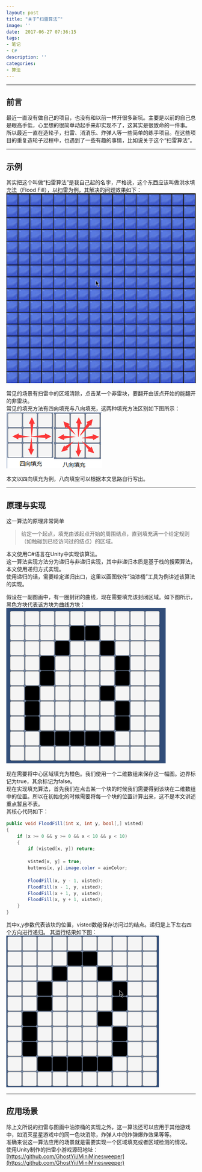 ```yaml
---
layout: post
title: "关于“扫雷算法”"
image: ''
date:  2017-06-27 07:36:15
tags:
- 笔记
- C#
description: ''
categories:
- 算法
---
```


---  
## 前言
最近一直没有做自己的项目，也没有和以前一样开很多新坑。主要是以前的自己总是眼高手低，心里想的很简单动起手来却实现不了，这其实是很致命的一件事。  
所以最近一直在造轮子，扫雷、消消乐、炸弹人等一些简单的练手项目。在这些项目的重复造轮子过程中，也遇到了一些有趣的事情，比如说关于这个“扫雷算法”。  

---
## 示例
其实把这个叫做“扫雷算法”是我自己起的名字，严格说，这个东西应该叫做洪水填充法（Flood Fill），以扫雷为例，其解决的问题效果如下：  
![](..\assets\img\Algorithm\ffexp.gif)  

常见的场景有扫雷中的区域清除，点击某一个非雷块，要翻开由该点开始的能翻开的非雷块。  
常见的填充方法有四向填充与八向填充，这两种填充方法区别如下图所示：  
![](..\assets\img\Algorithm\4or8dir.png)

本文以四向填充为例，八向填空可以根据本文思路自行写出。  

---  
## 原理与实现
这一算法的原理非常简单
> 给定一个起点，填充由该起点开始的周围结点，直到填充满一个给定规则（如触碰到已经访问过的结点）的区域。  

本文使用C#语言在Unity中实现该算法。  
这一算法实现方法分为递归与非递归实现，其中非递归本质是基于栈的搜索算法，本文使用递归方式实现。  
使用递归的话，需要给定递归出口，这里以画图软件“油漆桶”工具为例讲述该算法的实现。  

假设在一副图画中，有一圈封闭的曲线，现在需要填充该封闭区域。如下图所示，黑色方块代表该方块为曲线方块：
![](..\assets\img\Algorithm\blackcurve.png)

现在需要将中心区域填充为橙色。我们使用一个二维数组来保存这一幅图。边界标记为true，其余标记为false。  
现在实现填充算法，首先我们在点击某一个块的时候我们需要得到该块在二维数组中的位置。所以在初始化的时候需要将每一个块的位置计算出来，这不是本文讲述重点暂且不表。  
其核心代码如下：
```csharp
public void FloodFill(int x, int y, bool[,] visted)
{
    if (x >= 0 && y >= 0 && x < 10 && y < 10)
    {
        if (visted[x, y]) return;          

        visted[x, y] = true;
        buttons[x, y].image.color = aimColor;

        FloodFill(x, y - 1, visted);
        FloodFill(x - 1, y, visted);
        FloodFill(x + 1, y, visted);
        FloodFill(x, y + 1, visted);
    }
}
```

其中x,y参数代表该块的位置，visted数组保存访问过的结点。递归是上下左右四个方向进行递归。
其运行结果如下图：  
![](..\assets\img\Algorithm\ffexp2.gif)  

---  
## 应用场景
除上文所说的扫雷与图画中油漆桶的实现之外，这一算法还可以应用于其他游戏中，如消灭星星游戏中的同一色块消除，炸弹人中的炸弹爆炸效果等等。  
准确来说这一算法应用的场景就是需要实现一个区域填充或者区域检测的情况。    
使用Unity制作的扫雷小游戏源码地址：[https://github.com/GhostYii/MiniMinesweeper](https://github.com/GhostYii/MiniMinesweeper)
